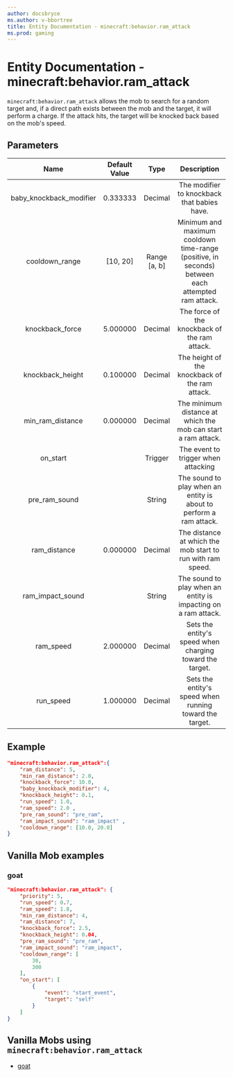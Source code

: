 ```yaml
---
author: docsbryce
ms.author: v-bbortree
title: Entity Documentation - minecraft:behavior.ram_attack
ms.prod: gaming
---
```


# Entity Documentation - minecraft:behavior.ram_attack

`minecraft:behavior.ram_attack` allows the mob to search for a random target and, if a direct path exists between the mob and the target, it will perform a charge. If the attack hits, the target will be knocked back based on the mob's speed.

## Parameters

| Name| Default Value| Type| Description |
|:-----------:|:-----------:|:-----------:|:-----------:|
| baby_knockback_modifier| 0.333333| Decimal| The modifier to knockback that babies have. |
| cooldown_range| [10, 20]| Range [a, b]| Minimum and maximum cooldown time-range (positive, in seconds) between each attempted ram attack. |
| knockback_force| 5.000000| Decimal| The force of the knockback of the ram attack. |
| knockback_height| 0.100000| Decimal| The height of the knockback of the ram attack. |
| min_ram_distance| 0.000000| Decimal| The minimum distance at which the mob can start a ram attack. |
| on_start| | Trigger| The event to trigger when attacking |
| pre_ram_sound| | String| The sound to play when an entity is about to perform a ram attack. |
| ram_distance| 0.000000| Decimal| The distance at which the mob start to run with ram speed. |
| ram_impact_sound| | String| The sound to play when an entity is impacting on a ram attack. |
| ram_speed| 2.000000| Decimal| Sets the entity's speed when charging toward the target. |
| run_speed| 1.000000| Decimal| Sets the entity's speed when running toward the target. |

## Example

```json
"minecraft:behavior.ram_attack":{
    "ram_distance": 5,
    "min_ram_distance": 2.0,
    "knockback_force": 10.0,
    "baby_knockback_modifier": 4,
    "knockback_height": 0.1,
    "run_speed": 1.0,
    "ram_speed": 2.0 ,
    "pre_ram_sound": "pre_ram",
    "ram_impact_sound": "ram_impact" ,
    "cooldown_range": [10.0, 20.0]
}
```

## Vanilla Mob examples

### goat

```json
"minecraft:behavior.ram_attack": {
    "priority": 5,
    "run_speed": 0.7,
    "ram_speed": 1.8,
    "min_ram_distance": 4,
    "ram_distance": 7,
    "knockback_force": 2.5,
    "knockback_height": 0.04,
    "pre_ram_sound": "pre_ram",
    "ram_impact_sound": "ram_impact",
    "cooldown_range": [
        30,
        300
    ],
    "on_start": [
        {
            "event": "start_event",
            "target": "self"
        }
    ]
}
```

## Vanilla Mobs using `minecraft:behavior.ram_attack`

- [goat](../../../../Source/VanillaBehaviorPack_Snippets/entities/goat.md)

